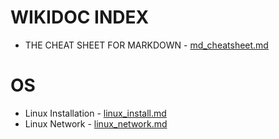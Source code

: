 # WIKIDOC INDEX

* THE CHEAT SHEET FOR MARKDOWN - [md_cheatsheet.md](md_cheatsheet.md)

# OS
* Linux Installation - [linux_install.md](linux_install.md)
* Linux Network - [linux_network.md](linux_network.md)